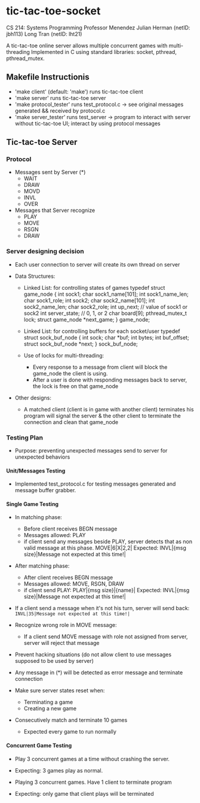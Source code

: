 # tic-tac-toe-socket
CS 214: Systems Programming
Professor Menendez
Julian Herman (netID: jbh113)
Long Tran (netID: lht21)

A tic-tac-toe online server allows multiple concurrent games with multi-threading
Implemented in C using standard libraries: socket, pthread, pthread_mutex.

## Makefile Instructionis
- 'make client' (default: 'make') runs tic-tac-toe client
- 'make server' runs tic-tac-toe server
- 'make protocol_tester' runs test_protocol.c -> see original messages generated && received by protocol.c
- 'make server_tester' runs test_server -> program to interact with server without tic-tac-toe UI; interact by using protocol messages

## Tic-tac-toe Server
### Protocol
  - Messages sent by Server (*) 
    - WAIT
    - DRAW
    - MOVD
    - INVL
    - OVER
  - Messages that Server recognize
    - PLAY
    - MOVE
    - RSGN
    - DRAW
### Server designing decision
  - Each user connection to server will create its own thread on server
  - Data Structures:
    - Linked List: for controlling states of games
      typedef struct game_node {
      int sock1;
      char sock1_name[101];
      int sock1_name_len;
      char sock1_role;
      int sock2;
      char sock2_name[101];
      int sock2_name_len;
      char sock2_role;
      int up_next; // value of sock1 or sock2 
      int server_state; // 0, 1, or 2
      char board[9];
      pthread_mutex_t lock;
      struct game_node *next_game;
      } game_node;

    - Linked List: for controlling buffers for each socket/user
      typedef struct sock_buf_node {
      int sock;
      char *buf;
      int bytes;
      int buf_offset;
      struct sock_buf_node *next;
      } sock_buf_node;

    - Use of locks for multi-threading:
      - Every response to a message from client will block the game_node the client is using.
      - After a user is done with responding messages back to server, the lock is free on that game_node

  - Other designs:
    - A matched client (client is in game with another client) terminates his program will signal the server & the other client to terminate the connection and clean that game_node

### Testing Plan
  - Purpose: preventing unexpected messages send to server for unexpected behaviors
#### Unit/Messages Testing
  - Implemented test_protocol.c for testing messages generated and message buffer grabber.

#### Single Game Testing
  - In matching phase:
    - Before client receives BEGN message
    - Messages allowed: PLAY
    - if client send any messages beside PLAY, server detects that as non valid message at this phase.
    MOVE|6|X|2,2|
    Expected: INVL|{msg size}|Message not expected at this time!|

  - After matching phase:
    - After client receives BEGN message
    - Messages allowed: MOVE, RSGN, DRAW
    - if client send PLAY:
    PLAY|{msg size}|{name}|
    Expected: INVL|{msg size}|Message not expected at this time!|

  - If a client send a message when it's not his turn, server will send back: `INVL|35|Message not expected at this time!|`

  - Recognize wrong role in MOVE message:
    - If a client send MOVE message with role not assigned from server, server will reject that message

  - Prevent hacking situations (do not allow client to use messages supposed to be used by server)
  - Any message in (*) will be detected as error message and terminate connection

  - Make sure server states reset when:
    - Terminating a game
    - Creating a new game
  - Consecutively match and terminate 10 games
    - Expected every game to run normally

#### Concurrent Game Testing
  - Play 3 concurrent games at a time without crashing the server.
  - Expecting: 3 games play as normal.

  - Playing 3 concurrent games. Have 1 client to terminate program
  - Expecting: only game that client plays will be terminated